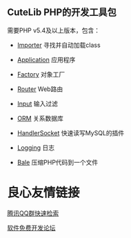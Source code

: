 
## CuteLib PHP的开发工具包

需要PHP v5.4及以上版本，包含：

* [Importer](https://github.com/azhai/CuteLib/wiki/Importer/)  寻找并自动加载class

* [Application](https://github.com/azhai/CuteLib/wiki/Application/) 应用程序

* [Factory](https://github.com/azhai/CuteLib/wiki/Factory/)  对象工厂

* [Router](https://github.com/azhai/CuteLib/wiki/Router/)  Web路由

* [Input](https://github.com/azhai/CuteLib/wiki/Input/)  输入过滤

* [ORM](https://github.com/azhai/CuteLib/wiki/ORM/)  关系数据库

* [HandlerSocket](https://github.com/azhai/CuteLib/wiki/HandlerSocket/)  快速读写MySQL的插件

* [Logging](https://github.com/azhai/CuteLib/wiki/Logging/)  日志

* [Bale](https://github.com/azhai/CuteLib/wiki/Bale/)  压缩PHP代码到一个文件


 # 良心友情链接

[腾讯QQ群快速检索](http://u.720life.cn/s/8cf73f7c)

[软件免费开发论坛](http://u.720life.cn/s/bbb01dc0)